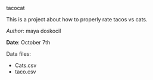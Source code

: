 tacocat


This is a project about how to properly rate tacos vs cats.

*Author*: maya doskocil

**Date**: October 7th



Data files:
- Cats.csv
- taco.csv

